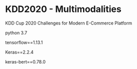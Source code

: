 # KDD2020 - Multimodalities
KDD Cup 2020 Challenges for Modern E-Commerce Platform

python 3.7

tensorflow==1.13.1

Keras==2.2.4

keras-bert==0.78.0
